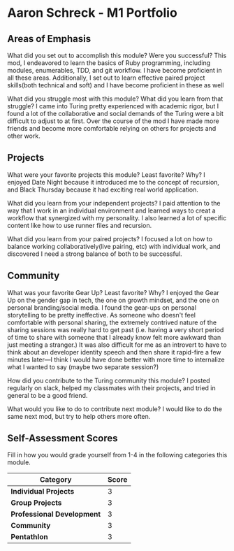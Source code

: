 # Aaron Schreck - M1 Portfolio


## Areas of Emphasis

What did you set out to accomplish this module? Were you successful?
This mod, I endeavored to learn the basics of Ruby programming, including
modules, enumerables, TDD, and git workflow. I have become proficient in all these
areas. Additionally, I set out to learn effective paired project skills(both
technical and soft) and I have become proficient in these as well

What did you struggle most with this module? What did you learn from that struggle?
I came into Turing pretty experienced with academic rigor, but I found a lot of
the collaborative and social demands of the Turing were a bit difficult to adjust
to at first. Over the course of the mod I have made more friends and become more
comfortable relying on others for projects and other work.  

## Projects

What were your favorite projects this module? Least favorite? Why?
I enjoyed Date Night because it introduced me to the concept of recursion,
and Black Thursday because it had exciting real world application.  

What did you learn from your independent projects? I paid attention to the way
that I work in an individual environment and learned ways to creat a workflow
that synergized with my personality. I also learned a lot of specific content
like how to use runner files and recursion.

What did you learn from your paired projects? I focused a lot on how to balance
working collaboratively(live pairing, etc) with individual work, and discovered
I need a strong balance of both to be successful.

## Community

What was your favorite Gear Up? Least favorite? Why?
I enjoyed the Gear Up on the gender gap in tech, the one on growth mindset,
and the one on personal branding/social media. I found the gear-ups on personal
storytelling to be pretty ineffective. As someone who doesn't feel comfortable with
personal sharing, the extremely contrived nature of the sharing sessions was really
hard to get past (i.e. having a very short period of time to share with someone
that I already know felt more awkward than just meeting a stranger.) It was also difficult
for me as an introvert to have to think about an developer identity speech and then
share it rapid-fire a few minutes later—I think I would have done better with more time to
internalize what I wanted to say (maybe two separate session?)

How did you contribute to the Turing community this module?
I posted regularly on slack,
helped my classmates with their projects, and tried in general to be a good friend.

What would you like to do to contribute next module?
I would like to do the same next mod, but try to help others more often.

## Self-Assessment Scores

Fill in how you would grade yourself from 1-4 in the following categories this module.

| Category                     | Score |
| -----------------------------| ----- |
| **Individual Projects**      |   3   |
| **Group Projects**           |   3   |
| **Professional Development** |   3   |
| **Community**                |   3   |
| **Pentathlon**               |   3   |
